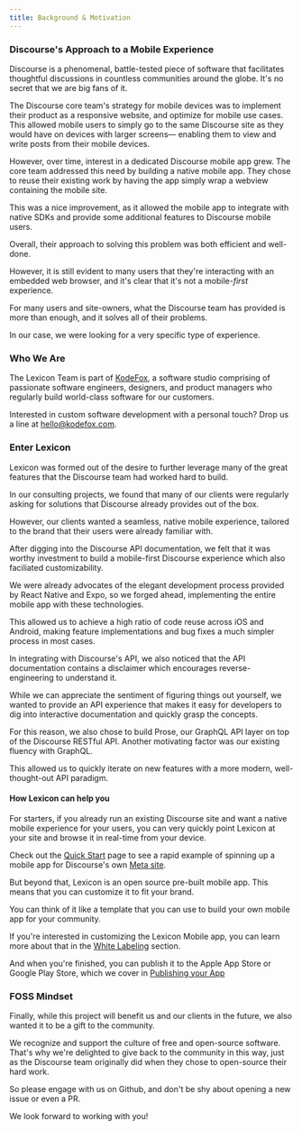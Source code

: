 ```yaml
---
title: Background & Motivation
---
```


### Discourse's Approach to a Mobile Experience

Discourse is a phenomenal, battle-tested piece of software that facilitates thoughtful discussions in countless communities around the globe. It's no secret that we are big fans of it.

The Discourse core team's strategy for mobile devices was to implement their product as a responsive website, and optimize for mobile use cases. This allowed mobile users to simply go to the same Discourse site as they would have on devices with larger screens— enabling them to view and write posts from their mobile devices.

However, over time, interest in a dedicated Discourse mobile app grew. The core team addressed this need by building a native mobile app. They chose to reuse their existing work by having the app simply wrap a webview containing the mobile site.

This was a nice improvement, as it allowed the mobile app to integrate with native SDKs and provide some additional features to Discourse mobile users.

Overall, their approach to solving this problem was both efficient and well-done.

However, it is still evident to many users that they're interacting with an embedded web browser, and it's clear that it's not a mobile-_first_ experience.

For many users and site-owners, what the Discourse team has provided is more than enough, and it solves all of their problems.

In our case, we were looking for a very specific type of experience.

### Who We Are

The Lexicon Team is part of [KodeFox](https://www.kodefox.com/), a software studio comprising of passionate software engineers, designers, and product managers who regularly build world-class software for our customers.

Interested in custom software development with a personal touch? Drop us a line at [hello@kodefox.com](mailto:hello@kodefox.com).

### Enter Lexicon

Lexicon was formed out of the desire to further leverage many of the great features that the Discourse team had worked hard to build.

In our consulting projects, we found that many of our clients were regularly asking for solutions that Discourse already provides out of the box.

However, our clients wanted a seamless, native mobile experience, tailored to the brand that their users were already familiar with.

After digging into the Discourse API documentation, we felt that it was worthy investment to build a mobile-first Discourse experience which also faciliated customizability.

We were already advocates of the elegant development process provided by React Native and Expo, so we forged ahead, implementing the entire mobile app with these technologies.

This allowed us to achieve a high ratio of code reuse across iOS and Android, making feature implementations and bug fixes a much simpler process in most cases.

In integrating with Discourse's API, we also noticed that the API documentation contains a disclaimer which encourages reverse-engineering to understand it.

While we can appreciate the sentiment of figuring things out yourself, we wanted to provide an API experience that makes it easy for developers to dig into interactive documentation and quickly grasp the concepts.

For this reason, we also chose to build Prose, our GraphQL API layer on top of the Discourse RESTful API. Another motivating factor was our existing fluency with GraphQL.

This allowed us to quickly iterate on new features with a more modern, well-thought-out API paradigm.

#### How Lexicon can help you

For starters, if you already run an existing Discourse site and want a native mobile experience for your users, you can very quickly point Lexicon at your site and browse it in real-time from your device.

Check out the [Quick Start](quick-start) page to see a rapid example of spinning up a mobile app for Discourse's own [Meta site](https://try.discourse.org/).

But beyond that, Lexicon is an open source pre-built mobile app. This means that you can customize it to fit your brand.

You can think of it like a template that you can use to build your own mobile app for your community.

If you're interested in customizing the Lexicon Mobile app, you can learn more about that in the [White Labeling](white-labeling) section.

And when you're finished, you can publish it to the Apple App Store or Google Play Store, which we cover in [Publishing your App](app-store.)

### FOSS Mindset

Finally, while this project will benefit us and our clients in the future, we also wanted it to be a gift to the community.

We recognize and support the culture of free and open-source software. That's why we're delighted to give back to the community in this way, just as the Discourse team originally did when they chose to open-source their hard work.

So please engage with us on Github, and don't be shy about opening a new issue or even a PR.

We look forward to working with you!
